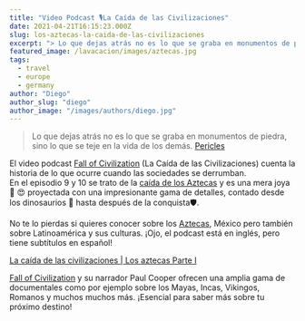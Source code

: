 ```yaml
---
title: "Video Podcast 🎙La Caída de las Civilizaciones"
date: 2021-04-21T16:15:23.000Z
slug: los-aztecas-la-caida-de-las-civilizaciones
excerpt: "> Lo que dejas atrás no es lo que se graba en monumentos de piedra, sino lo que se teje en la vida de los demás. Pericles [https://es.wikipedia.org/wiki/Pericle..."
featured_image: /lavacacion/images/aztecas.jpg
tags:
  - travel
  - europe
  - germany
author: "Diego"
author_slug: "diego"
author_image: "/images/authors/diego.jpg"
---
```


> Lo que dejas atrás no es lo que se graba en monumentos de piedra, sino lo que se teje en la vida de los demás. [Pericles](https://es.wikipedia.org/wiki/Pericles)

El video podcast [Fall of Civilization](https://www.youtube.com/c/FallofCivilizationsPodcast/featured) (La Caída de las Civilizaciones) cuenta la historia de lo que ocurre cuando las sociedades se derrumban.  
En el episodio 9 y 10 se trato de la [caída de los Aztecas](https://youtu.be/f8JVdpWCKeM) y es una mera joya 💎 😍 proyectada con una impresionante gama de detalles, contado desde los dinosaurios 🦕 hasta después de la conquista🛡.  
  
No te lo pierdas si quieres conocer sobre los [Aztecas](https://es.wikipedia.org/wiki/Mexica), México pero también sobre Latinoamérica y sus culturas. ¡Ojo, el podcast está en inglés, pero tiene subtítulos en español!

[La caída de las civilizaciones | Los aztecas Parte I](https://youtu.be/f8JVdpWCKeM)

[Fall of Civilization](https://www.youtube.com/c/FallofCivilizationsPodcast/featured) y su narrador Paul Cooper ofrecen una amplia gama de documentales como por ejemplo sobre los Mayas, Incas, Vikingos, Romanos y muchos muchos más. ¡Esencial para saber más sobre tu próximo destino!